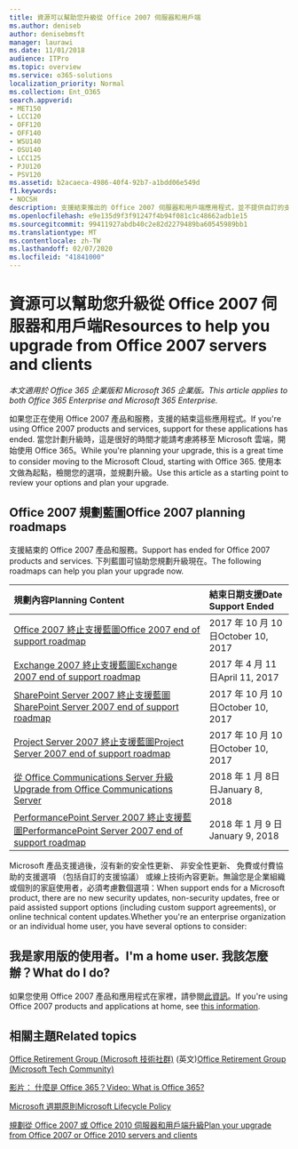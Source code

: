 ```yaml
---
title: 資源可以幫助您升級從 Office 2007 伺服器和用戶端
ms.author: deniseb
author: denisebmsft
manager: laurawi
ms.date: 11/01/2018
audience: ITPro
ms.topic: overview
ms.service: o365-solutions
localization_priority: Normal
ms.collection: Ent_O365
search.appverid:
- MET150
- LCC120
- OFF120
- OFF140
- WSU140
- OSU140
- LCC125
- PJU120
- PSV120
ms.assetid: b2acaeca-4986-40f4-92b7-a1bdd06e549d
f1.keywords:
- NOCSH
description: 支援結束推出的 Office 2007 伺服器和用戶端應用程式，並不提供自訂的支援協議。 使用本文來啟動現在規劃您的升級。
ms.openlocfilehash: e9e135d9f3f91247f4b94f081c1c48662adb1e15
ms.sourcegitcommit: 99411927abdb40c2e82d2279489ba60545989bb1
ms.translationtype: MT
ms.contentlocale: zh-TW
ms.lasthandoff: 02/07/2020
ms.locfileid: "41841000"
---
```

# <a name="resources-to-help-you-upgrade-from-office-2007-servers-and-clients"></a><span data-ttu-id="d1202-104">資源可以幫助您升級從 Office 2007 伺服器和用戶端</span><span class="sxs-lookup"><span data-stu-id="d1202-104">Resources to help you upgrade from Office 2007 servers and clients</span></span>

<span data-ttu-id="d1202-105">*本文適用於 Office 365 企業版和 Microsoft 365 企業版。*</span><span class="sxs-lookup"><span data-stu-id="d1202-105">*This article applies to both Office 365 Enterprise and Microsoft 365 Enterprise.*</span></span>

<span data-ttu-id="d1202-106">如果您正在使用 Office 2007 產品和服務，支援的結束這些應用程式。</span><span class="sxs-lookup"><span data-stu-id="d1202-106">If you're using Office 2007 products and services, support for these applications has ended.</span></span> <span data-ttu-id="d1202-107">當您計劃升級時，這是很好的時間才能請考慮將移至 Microsoft 雲端，開始使用 Office 365。</span><span class="sxs-lookup"><span data-stu-id="d1202-107">While you're planning your upgrade, this is a great time to consider moving to the Microsoft Cloud, starting with Office 365.</span></span> <span data-ttu-id="d1202-108">使用本文做為起點，檢閱您的選項，並規劃升級。</span><span class="sxs-lookup"><span data-stu-id="d1202-108">Use this article as a starting point to review your options and plan your upgrade.</span></span>
      
## <a name="office-2007-planning-roadmaps"></a><span data-ttu-id="d1202-109">Office 2007 規劃藍圖</span><span class="sxs-lookup"><span data-stu-id="d1202-109">Office 2007 planning roadmaps</span></span>
  
<span data-ttu-id="d1202-110">支援結束的 Office 2007 產品和服務。</span><span class="sxs-lookup"><span data-stu-id="d1202-110">Support has ended for Office 2007 products and services.</span></span> <span data-ttu-id="d1202-111">下列藍圖可協助您規劃升級現在。</span><span class="sxs-lookup"><span data-stu-id="d1202-111">The following roadmaps can help you plan your upgrade now.</span></span>

|<span data-ttu-id="d1202-112">**規劃內容**</span><span class="sxs-lookup"><span data-stu-id="d1202-112">**Planning Content**</span></span>|<span data-ttu-id="d1202-113">**結束日期支援**</span><span class="sxs-lookup"><span data-stu-id="d1202-113">**Date Support Ended**</span></span>|
|:-----|:-----|
|[<span data-ttu-id="d1202-114">Office 2007 終止支援藍圖</span><span class="sxs-lookup"><span data-stu-id="d1202-114">Office 2007 end of support roadmap</span></span>](https://docs.microsoft.com/DeployOffice/office-2007-end-support-roadmap) <br/> |<span data-ttu-id="d1202-115">2017 年 10 月 10 日</span><span class="sxs-lookup"><span data-stu-id="d1202-115">October 10, 2017</span></span>  <br/> |
|[<span data-ttu-id="d1202-116">Exchange 2007 終止支援藍圖</span><span class="sxs-lookup"><span data-stu-id="d1202-116">Exchange 2007 end of support roadmap</span></span>](exchange-2007-end-of-support.md) <br/> |<span data-ttu-id="d1202-117">2017 年 4 月 11 日</span><span class="sxs-lookup"><span data-stu-id="d1202-117">April 11, 2017</span></span>  <br/> |
|[<span data-ttu-id="d1202-118">SharePoint Server 2007 終止支援藍圖</span><span class="sxs-lookup"><span data-stu-id="d1202-118">SharePoint Server 2007 end of support roadmap</span></span>](sharepoint-2007-end-of-support.md) <br/> |<span data-ttu-id="d1202-119">2017 年 10 月 10 日</span><span class="sxs-lookup"><span data-stu-id="d1202-119">October 10, 2017</span></span>  <br/> |
|[<span data-ttu-id="d1202-120">Project Server 2007 終止支援藍圖</span><span class="sxs-lookup"><span data-stu-id="d1202-120">Project Server 2007 end of support roadmap</span></span>](project-server-2007-end-of-support.md) <br/> |<span data-ttu-id="d1202-121">2017 年 10 月 10 日</span><span class="sxs-lookup"><span data-stu-id="d1202-121">October 10, 2017</span></span>  <br/> |
|[<span data-ttu-id="d1202-122">從 Office Communications Server 升級</span><span class="sxs-lookup"><span data-stu-id="d1202-122">Upgrade from Office Communications Server</span></span>](https://docs.microsoft.com/SkypeForBusiness/plan-your-deployment/upgrade) <br/> |<span data-ttu-id="d1202-123">2018 年 1 月 8日日</span><span class="sxs-lookup"><span data-stu-id="d1202-123">January 8, 2018</span></span>  <br/> |
|[<span data-ttu-id="d1202-124">PerformancePoint Server 2007 終止支援藍圖</span><span class="sxs-lookup"><span data-stu-id="d1202-124">PerformancePoint Server 2007 end of support roadmap</span></span>](pps-2007-end-of-support.md) <br/> |<span data-ttu-id="d1202-125">2018 年 1 月 9 日</span><span class="sxs-lookup"><span data-stu-id="d1202-125">January 9, 2018</span></span>  <br/> |
   
<span data-ttu-id="d1202-126">Microsoft 產品支援過後，沒有新的安全性更新、 非安全性更新、 免費或付費協助的支援選項 （包括自訂的支援協議） 或線上技術內容更新。無論您是企業組織或個別的家庭使用者，必須考慮數個選項：</span><span class="sxs-lookup"><span data-stu-id="d1202-126">When support ends for a Microsoft product, there are no new security updates, non-security updates, free or paid assisted support options (including custom support agreements), or online technical content updates.Whether you're an enterprise organization or an individual home user, you have several options to consider:</span></span>

## <a name="im-a-home-user-what-do-i-do"></a><span data-ttu-id="d1202-127">我是家用版的使用者。</span><span class="sxs-lookup"><span data-stu-id="d1202-127">I'm a home user.</span></span> <span data-ttu-id="d1202-128">我該怎麼辦？</span><span class="sxs-lookup"><span data-stu-id="d1202-128">What do I do?</span></span>

<span data-ttu-id="d1202-129">如果您使用 Office 2007 產品和應用程式在家裡，請參閱[此資訊](plan-upgrade-previous-versions-office.md#im-a-home-user-what-do-i-do)。</span><span class="sxs-lookup"><span data-stu-id="d1202-129">If you're using Office 2007 products and applications at home, see [this information](plan-upgrade-previous-versions-office.md#im-a-home-user-what-do-i-do).</span></span>
     
## <a name="related-topics"></a><span data-ttu-id="d1202-130">相關主題</span><span class="sxs-lookup"><span data-stu-id="d1202-130">Related topics</span></span>

<span data-ttu-id="d1202-131">[Office Retirement Group (Microsoft 技術社群)](https://go.microsoft.com/fwlink/?linkid=842065) (英文)</span><span class="sxs-lookup"><span data-stu-id="d1202-131">[Office Retirement Group (Microsoft Tech Community)](https://go.microsoft.com/fwlink/?linkid=842065)</span></span>
  
[<span data-ttu-id="d1202-132">影片： 什麼是 Office 365？</span><span class="sxs-lookup"><span data-stu-id="d1202-132">Video: What is Office 365?</span></span>](https://support.office.com/article/847caf12-2589-452c-8aca-1c009797678b.aspx)
  
[<span data-ttu-id="d1202-133">Microsoft 週期原則</span><span class="sxs-lookup"><span data-stu-id="d1202-133">Microsoft Lifecycle Policy</span></span>](https://go.microsoft.com/fwlink/?linkid=865200)

[<span data-ttu-id="d1202-134">規劃從 Office 2007 或 Office 2010 伺服器和用戶端升級</span><span class="sxs-lookup"><span data-stu-id="d1202-134">Plan your upgrade from Office 2007 or Office 2010 servers and clients</span></span>](plan-upgrade-previous-versions-office.md)
  

